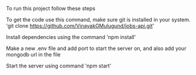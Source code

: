 To run this project follow these steps

To get the code use this command, make sure git is installed in your system. 'git clone https://github.com/VinayakGMulugund/jobs-api.git'

Install dependencies using the command 'npm install'

Make a new .env file and add port to start the server on, and also add your mongodb url in the file

Start the server using command 'npm start'
